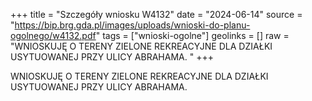 +++
title = "Szczegóły wniosku W4132"
date = "2024-06-14"
source = "https://bip.brg.gda.pl/images/uploads/wnioski-do-planu-ogolnego/w4132.pdf"
tags = ["wnioski-ogolne"]
geolinks = []
raw = "WNIOSKUJĘ O TERENY ZIELONE REKREACYJNE DLA DZIAŁKI USYTUOWANEJ PRZY ULICY ABRAHAMA. "
+++

WNIOSKUJĘ O TERENY ZIELONE REKREACYJNE DLA DZIAŁKI USYTUOWANEJ PRZY
ULICY ABRAHAMA.



